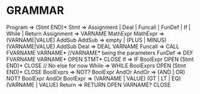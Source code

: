 # GRAMMAR

Program => (Stmt END)*
Stmt => Assignment | Deal | Funcall | FunDef | If | While | Return
Assignment => VARNAME MathExpr
MathExpr => (VARNAME|VALUE) AddSub
AddSub => empty | (PLUS | MINUS) (VARNAME|VALUE) AddSub
Deal => DEAL VARNAME
Funcall => CALL FVARNAME VARNAME* //VARNAME* being the parameters
FunDef => DEF FVARNAME VARNAME* OPEN STMT* CLOSE
If => IF BoolExpr OPEN (Stmt END)* CLOSE // No else for now
While => WHILE BoolExprs OPEN (Stmt END)* CLOSE
BoolExprs => NOT? BoolExpr AndOr
AndOr => (AND | OR) NOT? BoolExpr AndOr
BoolExpr => (VARNAME | VALUE) (GT | LT | EQ) (VARNAME | VALUE)
Return => RETURN OPEN VARNAME? CLOSE
